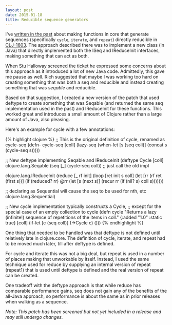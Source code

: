 ```yaml
---
layout: post
date: 2015-01-18
title: Reducible sequence generators
---
```


I've [written in the past](/2014/12/21/reducible-repeat) about making functions in core that generate sequences (specifically `cycle`, `iterate`, and `repeat`) directly reducible in [CLJ-1603](http://dev.clojure.org/jira/browse/CLJ-1603). The approach described there was to implement a new class (in Java) that directly implemented both the ISeq and IReduceInit interfaces, making something that can act as both.

When Stu Halloway screened the ticket he expressed some concerns about this approach as it introduced a lot of new Java code. Admittedly, this gave me pause as well. Rich suggested that maybe I was working too hard on creating something that was both a seq and reducible and instead creating something that was *seqable* and reducible. 

Based on that suggestion, I created a new version of the patch that used deftype to create something that was Seqable (and returned the same seq implementation used in the past) and IReduceInit for these functions. This worked great and introduces a small amount of Clojure rather than a large amount of Java, also pleasing. 

Here's an example for cycle with a few annotations:

{% highlight clojure %}
;; This is the original definition of cycle, renamed as cycle-seq
(defn- cycle-seq
  [coll] (lazy-seq
           (when-let [s (seq coll)]
             (concat s (cycle-seq s)))))

;; New deftype implementing Seqable and IReduceInit
(deftype Cycle [coll]
  clojure.lang.Seqable
  (seq [_] (cycle-seq coll))  ;; just call the old impl

  clojure.lang.IReduceInit
  (reduce [_ rf init]
    (loop [ret init
           s coll]
      (let [rr (rf ret (first s))]
        (if (reduced? rr)
          @rr
          (let [s (next s)]
            (recur rr (if (nil? s) coll s)))))))

  ;; declaring as Sequential will cause the seq to be used for nth, etc
  clojure.lang.Sequential)

;; New cycle implementation typically constructs a Cycle,
;; except for the special case of an empty collection to cycle
(defn cycle
  "Returns a lazy (infinite!) sequence of repetitions of the items in coll."
  {:added "1.0"
   :static true}
  [coll] (if-let [c (seq coll)]
           (->Cycle c)
           ()))
{% endhighlight %}

One thing that needed to be handled was that deftype is not defined until relatively late in clojure.core. The definition of cycle, iterate, and repeat had to be moved much later, till after deftype is defined. 

For cycle and iterate this was not a big deal, but repeat is used in a number of places making that unworkable by itself. Instead, I used the same technique used for reduce by supplying an internal version of repeat (repeat1) that is used until deftype is defined and the real version of repeat can be created.

One tradeoff with the deftype approach is that while reduce has comparable performance gains, seq does not gain any of the benefits of the all-Java approach, so performance is about the same as in prior releases when walking as a sequence.

*Note: This patch has been screened but not yet included in a release and may still undergo changes.*